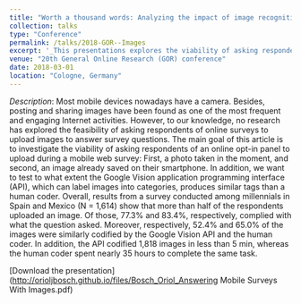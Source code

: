 ```yaml
---
title: "Worth a thousand words: Analyzing the impact of image recognition in surveys"
collection: talks
type: "Conference"
permalink: /talks/2018-GOR--Images
excerpt: '_This presentations explores the viability of asking respondents of an online opt-in panel to answer open-ended questions by taking and uploading photos. In addition, it discusses the feasibility of using the Google Vision application programming interface (API) to obtain valuable information from those photos_ [Read more](https://orioljbosch.github.io/talks/2018-GOR-Images)'
venue: "20th General Online Research (GOR) conference"
date: 2018-03-01
location: "Cologne, Germany"
---
```


_Description_: Most mobile devices nowadays have a camera. Besides, posting and sharing images have been found as one of the most frequent and engaging Internet activities. However, to our knowledge, no research has explored the feasibility of asking respondents of online surveys to upload images to answer survey questions. The main goal of this article is to investigate the viability of asking respondents of an online opt-in panel to upload during a mobile web survey: First, a photo taken in the moment, and second, an image already saved on their smartphone. In addition, we want to test to what extent the Google Vision application programming interface (API), which can label images into categories, produces similar tags than a human coder. Overall, results from a survey conducted among millennials in Spain and Mexico (N = 1,614) show that more than half of the respondents uploaded an image. Of those, 77.3% and 83.4%, respectively, complied with what the question asked. Moreover, respectively, 52.4% and 65.0% of the images were similarly codified by the Google Vision API and the human coder. In addition, the API codified 1,818 images in less than 5 min, whereas the human coder spent nearly 35 hours to complete the same task.

[Download the presentation](http://orioljbosch.github.io/files/Bosch_Oriol_Answering Mobile Surveys With Images.pdf)
